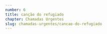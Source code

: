 ```yaml
---
number: 6
title: canção do refugiado
chapter: Chamadas Urgentes
slug: chamadas-urgentes/cancao-do-refugiado
---
```

